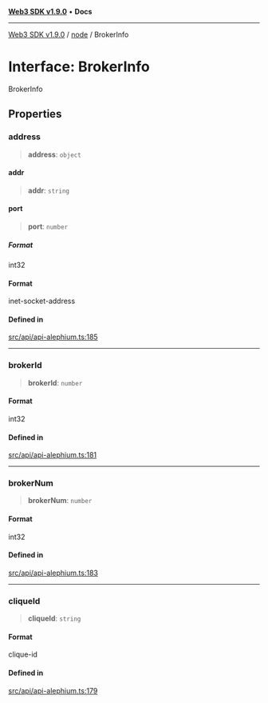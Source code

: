 [**Web3 SDK v1.9.0**](../../../README.md) • **Docs**

***

[Web3 SDK v1.9.0](../../../globals.md) / [node](../README.md) / BrokerInfo

# Interface: BrokerInfo

BrokerInfo

## Properties

### address

> **address**: `object`

#### addr

> **addr**: `string`

#### port

> **port**: `number`

##### Format

int32

#### Format

inet-socket-address

#### Defined in

[src/api/api-alephium.ts:185](https://github.com/Mystic-Nayy/alephium-web3/blob/c1afd789a197ce5fe21f08c2965942090157c33d/packages/web3/src/api/api-alephium.ts#L185)

***

### brokerId

> **brokerId**: `number`

#### Format

int32

#### Defined in

[src/api/api-alephium.ts:181](https://github.com/Mystic-Nayy/alephium-web3/blob/c1afd789a197ce5fe21f08c2965942090157c33d/packages/web3/src/api/api-alephium.ts#L181)

***

### brokerNum

> **brokerNum**: `number`

#### Format

int32

#### Defined in

[src/api/api-alephium.ts:183](https://github.com/Mystic-Nayy/alephium-web3/blob/c1afd789a197ce5fe21f08c2965942090157c33d/packages/web3/src/api/api-alephium.ts#L183)

***

### cliqueId

> **cliqueId**: `string`

#### Format

clique-id

#### Defined in

[src/api/api-alephium.ts:179](https://github.com/Mystic-Nayy/alephium-web3/blob/c1afd789a197ce5fe21f08c2965942090157c33d/packages/web3/src/api/api-alephium.ts#L179)
